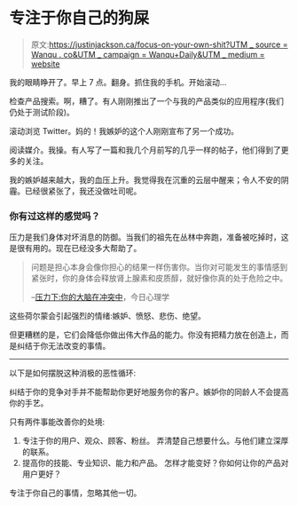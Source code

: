 # 专注于你自己的狗屎

> 原文:[https://justinjackson.ca/focus-on-your-own-shit?UTM _ source = Wanqu . co&UTM _ campaign = Wanqu+Daily&UTM _ medium = website](https://justinjackson.ca/focus-on-your-own-shit?utm_source=wanqu.co&utm_campaign=Wanqu+Daily&utm_medium=website)

我的眼睛睁开了。早上 7 点。翻身。抓住我的手机。开始滚动…

检查产品搜索。啊，糟了。有人刚刚推出了一个与我的产品类似的应用程序(我们仍处于测试阶段)。

滚动浏览 Twitter。妈的！我嫉妒的这个人刚刚宣布了另一个成功。

阅读媒介。我操。有人写了一篇和我几个月前写的几乎一样的帖子，他们得到了更多的关注。

我的嫉妒越来越大，我的血压上升。我觉得我在沉重的云层中醒来；令人不安的阴霾。已经很紧张了，我还没做吐司呢。

### 你有过这样的感觉吗？

压力是我们身体对坏消息的防御。当我们的祖先在丛林中奔跑，准备被吃掉时，这是很有用的。现在已经没多大帮助了。

> 问题是担心本身会像你担心的结果一样伤害你。当你对可能发生的事情感到紧张时，你的身体会释放肾上腺素和皮质醇，就好像你真的处于危险之中。
> 
> –[压力下:你的大脑在冲突中](https://www.psychologytoday.com/blog/you-illuminated/201104/under-pressure-your-brain-conflict)，今日心理学

这些荷尔蒙会引起强烈的情绪:嫉妒、愤怒、悲伤、绝望。

但更糟糕的是，它们会降低你做出伟大作品的能力。你没有把精力放在创造上，而是纠结于你无法改变的事情。

* * *

以下是如何摆脱这种消极的恶性循环:

纠结于你的竞争对手并不能帮助你更好地服务你的客户。嫉妒你的同龄人不会提高你的手艺。

只有两件事能改善你的处境:

1.  专注于你的用户、观众、顾客、粉丝。
    弄清楚自己想要什么。与他们建立深厚的联系。
2.  提高你的技能、专业知识、能力和产品。
    怎样才能变好？你如何让你的产品对用户更好？

专注于你自己的事情，忽略其他一切。